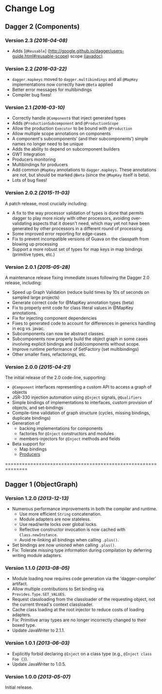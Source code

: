 Change Log
==========

Dagger 2 (Components)
---------------------

### Version 2.3 *(2016-04-08)*
  * Adds [`@Reusable`]
  (http://google.github.io/dagger/users-guide.html#reusable-scope) scope
  [(javadoc)](http://google.github.io/dagger/api/latest/dagger/Reusable.html)

### Version 2.2 *(2016-03-22)*
  * `dagger.mapkeys` moved to `dagger.multibindings` and all `@MapKey`
    implementations now correctly have `@Beta` applied
  * Better error messages for multibindings
  * Compiler bug fixes!

### Version 2.1 *(2016-03-10)*

  * Correctly handle `@Component`s that inject generated types
  * Adds `@ProductionSubcomponent` and `@ProductionScope`
  * Allow the production `Executor` to be bound with `@Production`
  * Allow multiple scope annotations on components
  * A component's subcomponents’ (and their subcomponents’) simple names no longer need to be unique
  * Adds the ability to depend on subcomponent builders
  * GWT Integration
  * Producers monitoring
  * Multibindings for producers
  * Add common `@MapKey` annotations to `dagger.mapkeys`.  These annotations are
    not, but should be marked `@Beta` (since the `@MapKey` itself is beta).
  * Lots of bug fixes!

### Version 2.0.2 *(2015-11-03)*

A patch release, most crucially including:

  * A fix to the way processor validation of types is done that permits dagger to play
    more nicely with other processors, avoiding over-validating aspects that it doesn't
    need, which may yet not have been generated by other processors in a different round
    of processing.
  * Some improved error reporting for edge-cases
  * Fix to prevent incompatible versions of Guava on the classpath from blowing up processing
  * Support a more robust set of types for map keys in map bindings (primitive types, etc.)

### Version 2.0.1 *(2015-05-28)*

A maintenance release fixing immediate issues following the Dagger 2.0 release, including:

  * Speed up Graph Validation (reduce build times by 10s of seconds on sampled large projects)
  * Generate correct code for @MapKey annotation types (beta)
  * Fix to properly emit code for class literal values in @MapKey annotations.
  * Fix for injecting component dependencies
  * Fixes to generated code to account for differences in generics handling in ecg vs. javac.
  * Subcomponents can now be abstract classes.
  * Subcomponents now properly build the object graph in some cases involving explicit bindings
    and (sub)components without scope.
  * Improve runtime performance of SetFactory (set multibindings)
  * Other smaller fixes, refactorings, etc.

### Version 2.0.0 *(2015-04-21)*

The initial release of the 2.0 code-line, supporting:

  * `@Component` interfaces representing a custom API to access a graph of objects
  * JSR-330 injection automation using `@Inject` signals, `@Qualifiers`
  * Simple bindings of implementations to interfaces, custom provision of objects, and set-bindings
  * Compile-time validation of graph structure (cycles, missing bindings, duplicate bindings)
  * Generation of 
    - backing implementations for components
    - factories for `@Inject` constructors and modules
    - members-injectors for `@Inject` methods and fields
  * Beta support for
    - Map bindings
    - [Producers](http://google.github.io/dagger/api/latest/dagger/producers/Producer.html)

==============================================================

Dagger 1 (ObjectGraph)
----------------------

### Version 1.2.0 *(2013-12-13)*

 * Numerous performance improvements in both the compiler and runtime.
   * Use more efficient `String` concatenation.
   * Module adapters are now stateless.
   * Use read/write locks over global locks.
   * Reflective constructor invocation is now cached with `Class.newInstance`.
   * Avoid re-linking all bindings when calling `.plus()`.
 * Set bindings are now unioned when calling `.plus()`.
 * Fix: Tolerate missing type information during compilation by deferring writing
   module adapters.


### Version 1.1.0 *(2013-08-05)*

 * Module loading now requires code generation via the 'dagger-compiler' artifact.
 * Allow multiple contributions to Set binding via `Provides.Type.SET_VALUES`.
 * Request classloading from the classloader of the requesting object, not the current thread's
   context classloader.
 * Cache class loading at the root injector to reduce costs of loading adapters.
 * Fix: Primitive array types are no longer incorrectly changed to their boxed type.
 * Update JavaWriter to 2.1.1.


### Version 1.0.1 *(2013-06-03)*

 * Explicitly forbid declaring `@Inject` on a class type (e.g., `@Inject class Foo {}`).
 * Update JavaWriter to 1.0.5.


### Version 1.0.0 *(2013-05-07)*

Initial release.
